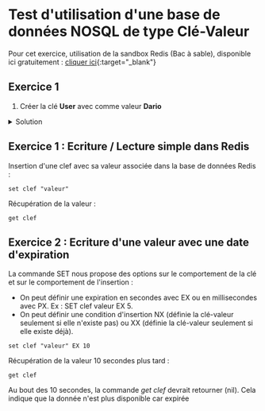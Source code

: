# Test d'utilisation d'une base de données NOSQL de type Clé-Valeur
Pour cet exercice, utilisation de la sandbox Redis (Bac à sable), disponible ici gratuitement : [cliquer ici](https://try.redis.io/){:target="_blank"}
 
## Exercice 1

1. Créer la clé **User** avec comme valeur **Dario**
<details>
  <summary>Solution</summary>

```
set User Dario
```

</details>





## Exercice 1 : Ecriture / Lecture simple dans Redis
Insertion d'une clef avec sa valeur associée dans la base de données Redis :
```
set clef "valeur"
```

Récupération de la valeur : 
```
get clef
```

## Exercice 2 : Ecriture d'une valeur avec une date d'expiration
La commande SET nous propose des options sur le comportement de la clé et sur le comportement de l'insertion :
- On peut définir une expiration en secondes avec EX ou en millisecondes avec PX. Ex : SET clef valeur EX 5.
- On peut définir une condition d'insertion NX (définie la clé-valeur seulement si elle n'existe pas) ou XX (définie la clé-valeur seulement si elle existe déjà).


```
set clef "valeur" EX 10
```

Récupération de la valeur 10 secondes plus tard : 
```
get clef
```

Au bout des 10 secondes, la commande *get clef* devrait retourner (nil). Cela indique que la donnée n'est plus disponible car expirée